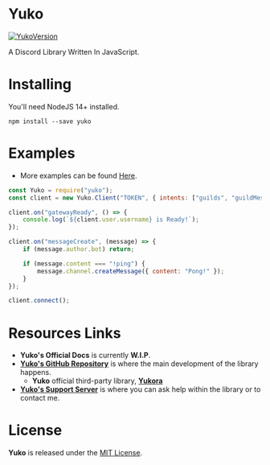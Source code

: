 # Yuko

[![YukoVersion](https://img.shields.io/npm/v/yuko?color=42B893&label=NPM&logo=Yuko&style=flat-square)](https://npmjs.com/package/yuko)

A Discord Library Written In JavaScript.

# Installing

You'll need NodeJS 14+ installed.

```
npm install --save yuko
```

# Examples

- More examples can be found [Here](https://github.com/NotMarx/yuko/tree/master/examples).

```js
const Yuko = require("yuko");
const client = new Yuko.Client("TOKEN", { intents: ["guilds", "guildMessages"] });

client.on("gatewayReady", () => {
    console.log(`${client.user.username} is Ready!`);
});

client.on("messageCreate", (message) => {
    if (message.author.bot) return;

    if (message.content === "!ping") {
        message.channel.createMessage({ content: "Pong!" });
    }
});

client.connect();
```

# Resources Links

- **Yuko's Official Docs** is currently **W.I.P**.
- **[Yuko's GitHub Repository](https://github.com/NotMarx/yuko)** is where the main development of the library happens.
   - **Yuko** official third-party library, **[Yukora](https://github.com/NotMarx/yukora)**
- **[Yuko's Support Server](https://discord.gg/5wP5cCqSHD)** is where you can ask help within the library or to contact me.

# License

**Yuko** is released under the [MIT License](https://github.com/NotMarx/yuko/blob/master/LICENSE).